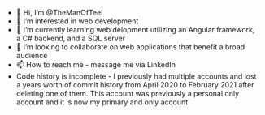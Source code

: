 - 👋 Hi, I’m @TheManOfTeel
- 👀 I’m interested in web development
- 🌱 I’m currently learning web delopment utilizing an Angular framework, a C# backend, and a SQL server
- 💞️ I’m looking to collaborate on web applications that benefit a broad audience
- 📫 How to reach me - message me via LinkedIn
- Code history is incomplete - I previously had multiple accounts and lost a years worth of commit history from April 2020 to February 2021 after deleting one of them. This account was previously a personal only account and it is now my primary and only account

<!---
TheManOfTeel/TheManOfTeel is a ✨ special ✨ repository because its `README.md` (this file) appears on your GitHub profile.
You can click the Preview link to take a look at your changes.
--->
